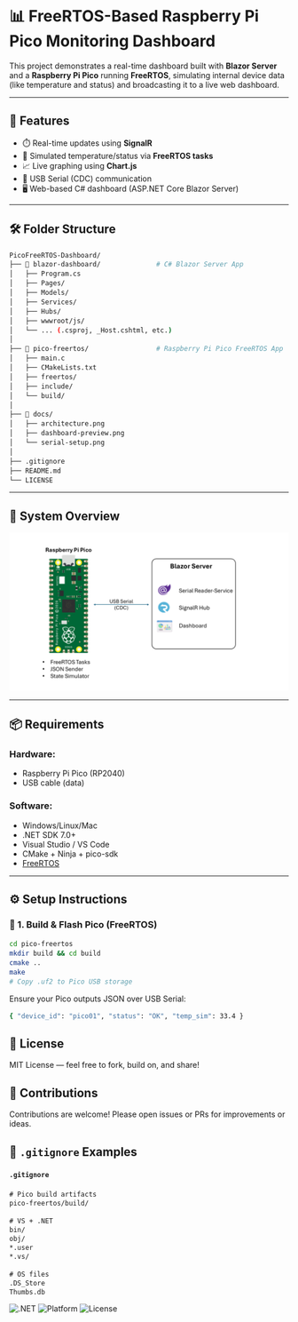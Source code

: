 # 📊 FreeRTOS-Based Raspberry Pi Pico Monitoring Dashboard

This project demonstrates a real-time dashboard built with **Blazor Server** and a **Raspberry Pi Pico** running **FreeRTOS**, simulating internal device data (like temperature and status) and broadcasting it to a live web dashboard.

---

## 🚀 Features

- ⏱️ Real-time updates using **SignalR**
- 🔧 Simulated temperature/status via **FreeRTOS tasks**
- 📈 Live graphing using **Chart.js**
- 🔌 USB Serial (CDC) communication
- 🖥️ Web-based C# dashboard (ASP.NET Core Blazor Server)

---
## 🛠️ Folder Structure
```bash
PicoFreeRTOS-Dashboard/
├── 📁 blazor-dashboard/              # C# Blazor Server App
│   ├── Program.cs
│   ├── Pages/
│   ├── Models/
│   ├── Services/
│   ├── Hubs/
│   ├── wwwroot/js/
│   └── ... (.csproj, _Host.cshtml, etc.)
│
├── 📁 pico-freertos/                 # Raspberry Pi Pico FreeRTOS App
│   ├── main.c
│   ├── CMakeLists.txt
│   ├── freertos/                    
│   ├── include/
│   └── build/                       
│
├── 📁 docs/                          
│   ├── architecture.png
│   ├── dashboard-preview.png
│   └── serial-setup.png
│
├── .gitignore
├── README.md
└── LICENSE
```

---

## 🧠 System Overview

![Architecture](./docs/architechture.png)

---

## 📦 Requirements

### Hardware:
- Raspberry Pi Pico (RP2040)
- USB cable (data)

### Software:
- Windows/Linux/Mac
- .NET SDK 7.0+
- Visual Studio / VS Code
- CMake + Ninja + pico-sdk
- [FreeRTOS](https://freertos.org)

---

## ⚙️ Setup Instructions

### 🔧 1. Build & Flash Pico (FreeRTOS)

```bash
cd pico-freertos
mkdir build && cd build
cmake ..
make
# Copy .uf2 to Pico USB storage
```
Ensure your Pico outputs JSON over USB Serial:
```bash
{ "device_id": "pico01", "status": "OK", "temp_sim": 33.4 }
```
## 📃 License
MIT License — feel free to fork, build on, and share!

## 🤝 Contributions

Contributions are welcome! Please open issues or PRs for improvements or ideas.


## 🧾 `.gitignore` Examples

#### `.gitignore`

```gitignore
# Pico build artifacts
pico-freertos/build/

# VS + .NET
bin/
obj/
*.user
*.vs/

# OS files
.DS_Store
Thumbs.db
```

![.NET](https://img.shields.io/badge/.NET-8.0-blueviolet)
![Platform](https://img.shields.io/badge/Pico-RP2040-orange)
![License](https://img.shields.io/github/license/anubhav666/PicoFreeRTOS-Dashboard)

